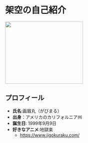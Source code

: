 # 架空の自己紹介

<img src="https://hobby.dengeki.com/ss/hobby/uploads/2023/03/10_gsf8aDccgqzMmZAFT9jZHd0NXg-tI5IX-440x330.jpg"  width="250" height="200">

## プロフィール
- **氏名**:画眉丸（がびまる）
- **出身**：アメリカのカリフォルニア州
- **誕生日**: 1999年9月9日
- **好きなアニメ**:地獄楽
  - https://www.jigokuraku.com/

